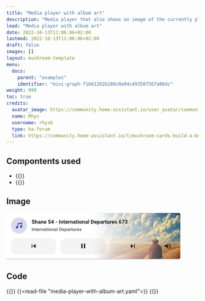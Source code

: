 ```yaml
---
title: "Media player with album art"
description: "Media player that also shows an image of the currently played media"
lead: "Media player with album art"
date: 2022-10-13T11:06:06+02:00
lastmod: 2022-10-13T11:06:06+02:00
draft: false
images: []
layout: mushroom-template
menu:
  docs:
    parent: "examples"
    identifier: "mini-graph-f1b61262b280c0e04c493507567a06dc"
weight: 999
toc: true
credits:
  avatar_image: https://community.home-assistant.io/user_avatar/community.home-assistant.io/rhysb/45/310019_2.png
  name: Rhys
  username: rhysb
  type: ha-forum
  link: https://community.home-assistant.io/t/mushroom-cards-build-a-beautiful-dashboard-easily/388590/2570
---
```


## Compontents used

- {{<component-description name="mushroom-media-player-card">}}
- {{<component-description name="lovelace-card-mod">}}

## Image

![foo](media-player-with-album-art-light.png "bar")

## Code

{{<highlight yaml>}}
{{<read-file "media-player-with-album-art.yaml">}}
{{</highlight>}}


